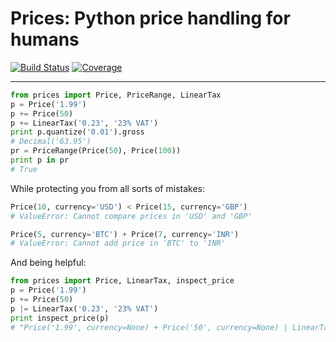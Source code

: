Prices: Python price handling for humans
========================================

[![Build Status](https://secure.travis-ci.org/mirumee/prices.png)](https://travis-ci.org/mirumee/prices) [![Coverage](https://coveralls.io/repos/mirumee/prices/badge.png)](https://coveralls.io/r/mirumee/prices)

------

```python
from prices import Price, PriceRange, LinearTax
p = Price('1.99')
p += Price(50)
p += LinearTax('0.23', '23% VAT')
print p.quantize('0.01').gross
# Decimal('63.95')
pr = PriceRange(Price(50), Price(100))
print p in pr
# True
```

While protecting you from all sorts of mistakes:

```python
Price(10, currency='USD') < Price(15, currency='GBP')
# ValueError: Cannot compare prices in 'USD' and 'GBP'
```

```python
Price(5, currency='BTC') + Price(7, currency='INR')
# ValueError: Cannot add price in 'BTC' to 'INR'
```

And being helpful:

```python
from prices import Price, LinearTax, inspect_price
p = Price('1.99')
p += Price(50)
p |= LinearTax('0.23', '23% VAT')
print inspect_price(p)
# "Price('1.99', currency=None) + Price('50', currency=None) | LinearTax('0.23', name='23% VAT')"
```
